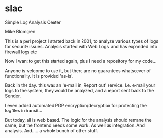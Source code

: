 # slac
Simple Log Analysis Center

Mike Blomgren

This is a perl project I started back in 2001, to analyze various types of logs for security issues. Analysis started with Web Logs, and has expanded into firewall logs etc

Now I want to get this started again, plus I need a repository for my code...

Anyone is welcome to use it, but there are no guarantees whatsoever of functionality. It is provided 'as-is'.

Back in the day. this was an 'e-mail in, Report out' service. I.e. e-mail your logs to the system, they would be analyzed, and a report sent back to the Sender. 

I even added automated PGP encryption/decryption for protecting the logfiles in transit...

But today, all is web based. The logic for the analysis should remane the same, but the frontend needs some work. As well as integration. And analysis. And..... a whole bunch of other stuff. 



